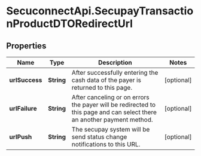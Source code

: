 # SecuconnectApi.SecupayTransactionProductDTORedirectUrl

## Properties
Name | Type | Description | Notes
------------ | ------------- | ------------- | -------------
**urlSuccess** | **String** | After successfully entering the cash data of the payer is returned to this page. | [optional] 
**urlFailure** | **String** | After canceling or on errors the payer will be redirected to this page and can select there an another payment method. | [optional] 
**urlPush** | **String** | The secupay system will be send status change notifications to this URL. | [optional] 



